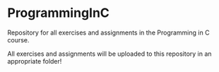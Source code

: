 # ProgrammingInC
Repository for all exercises and assignments in the Programming in C course.

All exercises and assignments will be uploaded to this repository in an appropriate folder!
